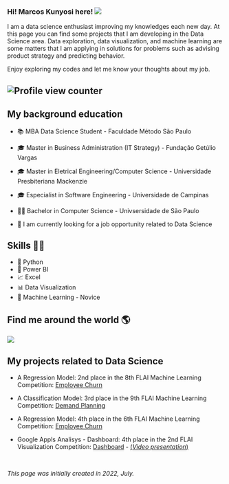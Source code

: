 ### Hi! Marcos Kunyosi here!   <a href="https://www.linkedin.com/in/mkunyosi/" target="_blank"><img src="https://img.shields.io/badge/-LinkedIn-%230077B5?style=flat&logo=linkedin&logoColor=white" target="_blank"></a>

I am a data science enthusiast improving my knowledges each new day. At this page you can find some projects that I am developing in the Data Science area. Data exploration, data visualization, and machine learning are some matters that I am applying in solutions for problems such as advising product strategy and predicting behavior.

Enjoy exploring my codes and let me know your thoughts about my job.

## ![Profile view counter ](https://komarev.com/ghpvc/?username=mkunyosi&color=blue&style=for-the-badge)
 


## My background education

* 📚 MBA Data Science Student - Faculdade Método São Paulo
* 🎓 Master in Business Administration (IT Strategy) - Fundação Getúlio Vargas
* 🎓 Master in Eletrical Engineering/Computer Science - Universidade Presbiteriana Mackenzie
* 🎓 Especialist in Software Engineering - Universidade de Campinas 
* 👩‍🎓 Bachelor in Computer Science - Univsersidade de São Paulo

* 🔩 I am currently looking for a job opportunity related to Data Science


## Skills 👩‍💻

* 🐍 Python
* 🧮 Power BI
* 📈 Excel
* 📊 Data Visualization
* 🔮 Machine Learning - Novice


## Find me around the world :earth_americas:

 <a href="https://www.linkedin.com/in/mkunyosi/"><img src="https://img.shields.io/badge/linkedin-%230077B5.svg?&style=for-the-badge&logo=linkedin&logoColor=white" /><a/>



## **My projects related to Data Science**

* A Regression Model: 2nd place in the 8th FLAI Machine Learning Competition: [Employee Churn](https://github.com/mkunyosi/FLAI/tree/learning/DDS8)
* A Classification Model: 3rd place in the 9th FLAI Machine Learning Competition: [Demand Planning](https://github.com/mkunyosi/FLAI/tree/learning/DDS9)
* A Regression Model: 4th place in the 6th FLAI Machine Learning Competition: [Employee Churn](https://github.com/mkunyosi/FLAI/tree/learning/DDS6)

* Google Appls Analisys - Dashboard: 4th place in the 2nd FLAI Visualization Competition: [Dashboard](https://bit.ly/3yGXynV) - [\(*Video presentation*\)](https://bit.ly/3bMBaCl)
 
 <br/>

*This page was initially created in 2022, July.*

  
<!--
![Kunyosi's github stats](https://github-readme-stats.vercel.app/api?username=mkunyosi&show_icons=true&theme=radical&hide_rank=false)


**mkunyosi/mkunyosi** is a ✨ _special_ ✨ repository because its `README.md` (this file) appears on your GitHub profile.

Here are some ideas to get you started:

- 🔭 I’m currently working on ...
- 🌱 I’m currently learning ...
- 👯 I’m looking to collaborate on ...
- 🤔 I’m looking for help with ...
- 💬 Ask me about ...
- 📫 How to reach me: ...
- 😄 Pronouns: ...
- ⚡ Fun fact: ...
-->
